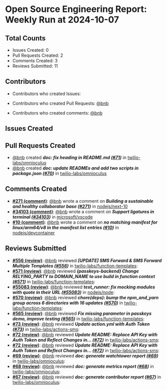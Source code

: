 # Open Source Engineering Report: Weekly Run at 2024-10-07

## Total Counts

* Issues Created: 0
* Pull Requests Created: 2
* Comments Created: 3
* Reviews Submitted: 11

## Contributors

* Contributors who created Issues: 

* Contributors who created Pull Requests: [@bnb](https://github.com/bnb)

* Contributors who created comments: [@bnb](https://github.com/bnb)

## Issues Created



## Pull Requests Created

* [@bnb](https://github.com/bnb) created _**doc: fix heading in README.md ([#71](https://github.com/twilio-labs/omnioculus/pull/71))**_ in [twilio-labs/omnioculus](https://github.com/twilio-labs/omnioculus)
* [@bnb](https://github.com/bnb) created _**doc: update READMEs and add two scripts in package.json ([#70](https://github.com/twilio-labs/omnioculus/pull/70))**_ in [twilio-labs/omnioculus](https://github.com/twilio-labs/omnioculus)

## Comments Created

* **[#271 (comment)](https://github.com/nodejs/next-10/issues/271#issuecomment-2346897290)**: [@bnb](https://github.com/bnb) wrote a comment on _**Building a sustainable and healthy collaborator base ([#271](https://github.com/nodejs/next-10/issues/271))**_ in [nodejs/next-10](https://github.com/nodejs/next-10)
* **[#34103 (comment)](https://github.com/microsoft/vscode/issues/34103#issuecomment-2346893372)**: [@bnb](https://github.com/bnb) wrote a comment on _**Support ligatures in terminal ([#34103](https://github.com/microsoft/vscode/issues/34103))**_ in [microsoft/vscode](https://github.com/microsoft/vscode)
* **[#10 (comment)](https://github.com/nodejs/devcontainer/issues/10#issuecomment-2332234076)**: [@bnb](https://github.com/bnb) wrote a comment on _**no matching manifest for linux/arm64/v8 in the manifest list entries ([#10](https://github.com/nodejs/devcontainer/issues/10))**_ in [nodejs/devcontainer](https://github.com/nodejs/devcontainer)

## Reviews Submitted

* **[#556 (review)](https://github.com/twilio-labs/function-templates/pull/556#pullrequestreview-2328766216)**: [@bnb](https://github.com/bnb) reviewed _**[UPDATE] SMS Forward & SMS Forward Multiple Templates ([#556](https://github.com/twilio-labs/function-templates/pull/556))**_ in [twilio-labs/function-templates](https://github.com/twilio-labs/function-templates): 
* **[#571 (review)](https://github.com/twilio-labs/function-templates/pull/571#pullrequestreview-2328737893)**: [@bnb](https://github.com/bnb) reviewed _**(passkeys-backend) Change RELYING_PARTY to DOMAIN_NAME to use build in function context ([#571](https://github.com/twilio-labs/function-templates/pull/571))**_ in [twilio-labs/function-templates](https://github.com/twilio-labs/function-templates): 
* **[#55083 (review)](https://github.com/nodejs/node/pull/55083#pullrequestreview-2322984521)**: [@bnb](https://github.com/bnb) reviewed _**test_runner: fix mocking modules with quote in their URL ([#55083](https://github.com/nodejs/node/pull/55083))**_ in [nodejs/node](https://github.com/nodejs/node): 
* **[#570 (review)](https://github.com/twilio-labs/function-templates/pull/570#pullrequestreview-2313215727)**: [@bnb](https://github.com/bnb) reviewed _**chore(deps): bump the npm_and_yarn group across 6 directories with 16 updates ([#570](https://github.com/twilio-labs/function-templates/pull/570))**_ in [twilio-labs/function-templates](https://github.com/twilio-labs/function-templates): 
* **[#565 (review)](https://github.com/twilio-labs/function-templates/pull/565#pullrequestreview-2313182073)**: [@bnb](https://github.com/bnb) reviewed _**Fix missing parameter in passkeys demo, improve testing ([#565](https://github.com/twilio-labs/function-templates/pull/565))**_ in [twilio-labs/function-templates](https://github.com/twilio-labs/function-templates): 
* **[#73 (review)](https://github.com/twilio-labs/actions-sms/pull/73#pullrequestreview-2301006502)**: [@bnb](https://github.com/bnb) reviewed _**Update action.yml with Auth Token ([#73](https://github.com/twilio-labs/actions-sms/pull/73))**_ in [twilio-labs/actions-sms](https://github.com/twilio-labs/actions-sms): 
* **[#72 (review)](https://github.com/twilio-labs/actions-sms/pull/72#pullrequestreview-2300997962)**: [@bnb](https://github.com/bnb) reviewed _**Update README: Replace API Key with Auth Token and Reflect Changes in… ([#72](https://github.com/twilio-labs/actions-sms/pull/72))**_ in [twilio-labs/actions-sms](https://github.com/twilio-labs/actions-sms): 
* **[#72 (review)](https://github.com/twilio-labs/actions-sms/pull/72#pullrequestreview-2300997962)**: [@bnb](https://github.com/bnb) reviewed _**Update README: Replace API Key with Auth Token and Reflect Changes in… ([#72](https://github.com/twilio-labs/actions-sms/pull/72))**_ in [twilio-labs/actions-sms](https://github.com/twilio-labs/actions-sms): 
* **[#69 (review)](https://github.com/twilio-labs/omnioculus/pull/69#pullrequestreview-2278129930)**: [@bnb](https://github.com/bnb) reviewed _**doc: generate watchtower report ([#69](https://github.com/twilio-labs/omnioculus/pull/69))**_ in [twilio-labs/omnioculus](https://github.com/twilio-labs/omnioculus): 
* **[#68 (review)](https://github.com/twilio-labs/omnioculus/pull/68#pullrequestreview-2278129349)**: [@bnb](https://github.com/bnb) reviewed _**doc: generate metrics report ([#68](https://github.com/twilio-labs/omnioculus/pull/68))**_ in [twilio-labs/omnioculus](https://github.com/twilio-labs/omnioculus): 
* **[#67 (review)](https://github.com/twilio-labs/omnioculus/pull/67#pullrequestreview-2278128601)**: [@bnb](https://github.com/bnb) reviewed _**doc: generate contributor report ([#67](https://github.com/twilio-labs/omnioculus/pull/67))**_ in [twilio-labs/omnioculus](https://github.com/twilio-labs/omnioculus): 